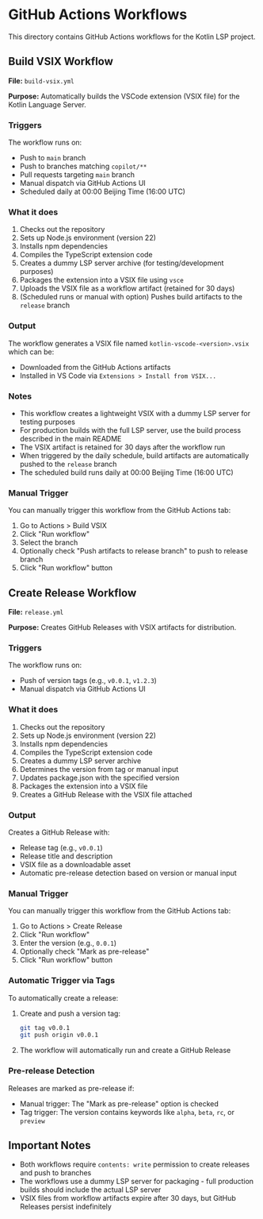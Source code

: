 # GitHub Actions Workflows

This directory contains GitHub Actions workflows for the Kotlin LSP project.

## Build VSIX Workflow

**File:** `build-vsix.yml`

**Purpose:** Automatically builds the VSCode extension (VSIX file) for the Kotlin Language Server.

### Triggers

The workflow runs on:
- Push to `main` branch
- Push to branches matching `copilot/**`
- Pull requests targeting `main` branch
- Manual dispatch via GitHub Actions UI
- Scheduled daily at 00:00 Beijing Time (16:00 UTC)

### What it does

1. Checks out the repository
2. Sets up Node.js environment (version 22)
3. Installs npm dependencies
4. Compiles the TypeScript extension code
5. Creates a dummy LSP server archive (for testing/development purposes)
6. Packages the extension into a VSIX file using `vsce`
7. Uploads the VSIX file as a workflow artifact (retained for 30 days)
8. (Scheduled runs or manual with option) Pushes build artifacts to the `release` branch

### Output

The workflow generates a VSIX file named `kotlin-vscode-<version>.vsix` which can be:
- Downloaded from the GitHub Actions artifacts
- Installed in VS Code via `Extensions > Install from VSIX...`

### Notes

- This workflow creates a lightweight VSIX with a dummy LSP server for testing purposes
- For production builds with the full LSP server, use the build process described in the main README
- The VSIX artifact is retained for 30 days after the workflow run
- When triggered by the daily schedule, build artifacts are automatically pushed to the `release` branch
- The scheduled build runs daily at 00:00 Beijing Time (16:00 UTC)

### Manual Trigger

You can manually trigger this workflow from the GitHub Actions tab:
1. Go to Actions > Build VSIX
2. Click "Run workflow"
3. Select the branch
4. Optionally check "Push artifacts to release branch" to push to release branch
5. Click "Run workflow" button

## Create Release Workflow

**File:** `release.yml`

**Purpose:** Creates GitHub Releases with VSIX artifacts for distribution.

### Triggers

The workflow runs on:
- Push of version tags (e.g., `v0.0.1`, `v1.2.3`)
- Manual dispatch via GitHub Actions UI

### What it does

1. Checks out the repository
2. Sets up Node.js environment (version 22)
3. Installs npm dependencies
4. Compiles the TypeScript extension code
5. Creates a dummy LSP server archive
6. Determines the version from tag or manual input
7. Updates package.json with the specified version
8. Packages the extension into a VSIX file
9. Creates a GitHub Release with the VSIX file attached

### Output

Creates a GitHub Release with:
- Release tag (e.g., `v0.0.1`)
- Release title and description
- VSIX file as a downloadable asset
- Automatic pre-release detection based on version or manual input

### Manual Trigger

You can manually trigger this workflow from the GitHub Actions tab:
1. Go to Actions > Create Release
2. Click "Run workflow"
3. Enter the version (e.g., `0.0.1`)
4. Optionally check "Mark as pre-release"
5. Click "Run workflow" button

### Automatic Trigger via Tags

To automatically create a release:
1. Create and push a version tag:
   ```bash
   git tag v0.0.1
   git push origin v0.0.1
   ```
2. The workflow will automatically run and create a GitHub Release

### Pre-release Detection

Releases are marked as pre-release if:
- Manual trigger: The "Mark as pre-release" option is checked
- Tag trigger: The version contains keywords like `alpha`, `beta`, `rc`, or `preview`

## Important Notes

- Both workflows require `contents: write` permission to create releases and push to branches
- The workflows use a dummy LSP server for packaging - full production builds should include the actual LSP server
- VSIX files from workflow artifacts expire after 30 days, but GitHub Releases persist indefinitely
